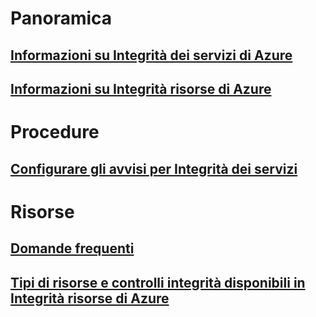 # Panoramica
## [Informazioni su Integrità dei servizi di Azure](service-health-overview.md)
## [Informazioni su Integrità risorse di Azure](resource-health-overview.md)
# Procedure
## [Configurare gli avvisi per Integrità dei servizi](../monitoring-and-diagnostics/monitoring-activity-log-alerts-on-service-notifications.md?toc=%2fazure%2fservice-health%2ftoc.json)
# Risorse
## [Domande frequenti](resource-health-faq.md)
## [Tipi di risorse e controlli integrità disponibili in Integrità risorse di Azure](resource-health-checks-resource-types.md)

